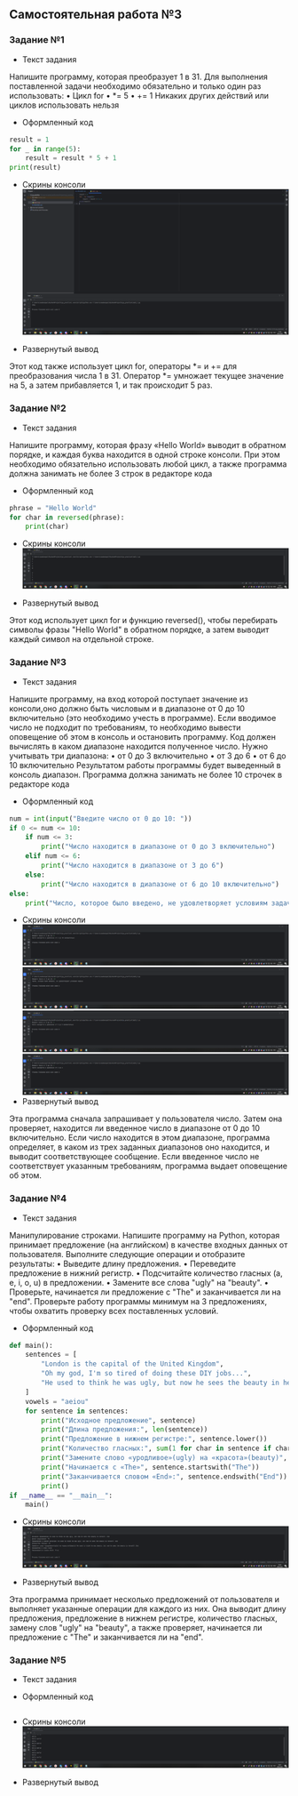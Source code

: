 ## Самостоятельная работа №3

### Задание №1
- Текст задания

Напишите программу, которая преобразует 1 в 31.
Для выполнения поставленной задачи необходимо обязательно и
только один раз использовать:
• Цикл for
• *= 5
• += 1
Никаких других действий или циклов использовать нельзя

- Оформленный код

```python
result = 1
for _ in range(5):
    result = result * 5 + 1
print(result)
```

- Скрины консоли
  ![img_3_1.png](https://github.com/xsadsenpai/py_practice/blob/lab3/pic/img_3_1.png)

- Развернутый вывод

Этот код также использует цикл for, операторы *= и += для преобразования числа 1 в 31. Оператор *= умножает текущее значение на 5, а затем прибавляется 1, и так происходит 5 раз.

### Задание №2
- Текст задания

Напишите программу, которая фразу «Hello World» выводит в обратном порядке, и каждая буква находится в одной строке консоли. При этом необходимо обязательно использовать любой цикл, а также программа должна занимать не более 3 строк в редакторе кода

- Оформленный код

```python
phrase = "Hello World"
for char in reversed(phrase):
    print(char)
```

- Скрины консоли
  ![img_3_2.png](https://github.com/xsadsenpai/py_practice/blob/lab3/pic/img_3_2.png)

- Развернутый вывод

Этот код использует цикл for и функцию reversed(), чтобы перебирать символы фразы "Hello World" в обратном порядке, а затем выводит каждый символ на отдельной строке.

### Задание №3
- Текст задания

Напишите программу, на вход которой поступает значение из консоли,оно должно быть числовым и в диапазоне от 0 до 10 включительно (это необходимо учесть в программе). Если вводимое число не подходит по требованиям, то необходимо вывести оповещение об этом в консоль и остановить программу. Код должен вычислять в каком диапазоне находится полученное число. Нужно учитывать три диапазона:
• от 0 до 3 включительно
• от 3 до 6
• от 6 до 10 включительно
Результатом работы программы будет выведенный в консоль диапазон. Программа должна занимать не более 10 строчек в редакторе кода

- Оформленный код

```python
num = int(input("Введите число от 0 до 10: "))
if 0 <= num <= 10:
    if num <= 3:
        print("Число находится в диапазоне от 0 до 3 включительно")
    elif num <= 6:
        print("Число находится в диапазоне от 3 до 6")
    else:
        print("Число находится в диапазоне от 6 до 10 включительно")
else:
    print("Число, которое было введено, не удовлетворяет условиям задачи.")
```

- Скрины консоли
  ![img_3_3.png](https://github.com/xsadsenpai/py_practice/blob/lab3/pic/img_3_3.png)
  ![img_3_3_1.png](https://github.com/xsadsenpai/py_practice/blob/lab3/pic/img_3_3_1.png)
  ![img_3_3_2.png](https://github.com/xsadsenpai/py_practice/blob/lab3/pic/img_3_3_2.png)
  ![img_3_3_3.png](https://github.com/xsadsenpai/py_practice/blob/lab3/pic/img_3_3_3.png)
- Развернутый вывод

Эта программа сначала запрашивает у пользователя число. Затем она проверяет, находится ли введенное число в диапазоне от 0 до 10 включительно. Если число находится в этом диапазоне, программа определяет, в каком из трех заданных диапазонов оно находится, и выводит соответствующее сообщение. Если введенное число не соответствует указанным требованиям, программа выдает оповещение об этом.

### Задание №4
- Текст задания

Манипулирование строками. Напишите программу на Python, которая принимает предложение (на английском) в качестве входных данных от пользователя. Выполните следующие операции и отобразите результаты:
• Выведите длину предложения.
• Переведите предложение в нижний регистр.
• Подсчитайте количество гласных (a, e, i, o, u) в предложении.
• Замените все слова "ugly" на "beauty".
• Проверьте, начинается ли предложение с "The" и заканчивается ли на "end".
Проверьте работу программы минимум на 3 предложениях, чтобы охватить проверку всех поставленных условий.
- Оформленный код

```python
def main():
    sentences = [
        "London is the capital of the United Kingdom",
        "Oh my god, I'm so tired of doing these DIY jobs...",
        "He used to think he was ugly, but now he sees the beauty in herself. End"
    ]
    vowels = "aeiou"
    for sentence in sentences:
        print("Исходное предложение", sentence)
        print("Длина предложения:", len(sentence))
        print("Предложение в нижнем регистре:", sentence.lower())
        print("Количество гласных:", sum(1 for char in sentence if char.lower() in vowels))
        print("Замените слово «уродливое»(ugly) на «красота»(beauty)", sentence.replace("ugly", "beauty"))
        print("Начинается с «The»", sentence.startswith("The"))
        print("Заканчивается словом «End»:", sentence.endswith("End"))
        print()
if __name__ == "__main__":
    main()
```

- Скрины консоли
  ![img_3_4.png](https://github.com/xsadsenpai/py_practice/blob/lab3/pic/img_3_4.png)

- Развернутый вывод

Эта программа принимает несколько предложений от пользователя и выполняет указанные операции для каждого из них. Она выводит длину предложения, предложение в нижнем регистре, количество гласных, замену слов "ugly" на "beauty", а также проверяет, начинается ли предложение с "The" и заканчивается ли на "end".

### Задание №5
- Текст задания


- Оформленный код

```python

```

- Скрины консоли
  ![img_3_5.png](https://github.com/xsadsenpai/py_practice/blob/lab3/pic/img_3_5.png)

- Развернутый вывод






